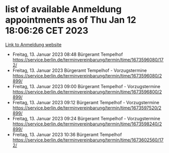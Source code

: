 # list of available Anmeldung appointments as of Thu Jan 12 18:06:26 CET 2023
[Link to Anmeldung website](https://service.berlin.de/terminvereinbarung/termin/tag.php?termin=0&anliegen[]=120686&dienstleisterlist=122210,122217,327316,122219,327312,122227,327314,122231,327346,122243,327348,122252,329742,122260,329745,122262,329748,122254,329751,122271,327278,122273,327274,122277,327276,330436,122280,327294,122282,327290,122284,327292,327539,122291,327270,122285,327266,122286,327264,122296,327268,150230,329760,122301,327282,122297,327286,122294,327284,122312,329763,122314,329775,122304,327330,122311,327334,122309,327332,122281,327352,122279,329772,122276,327324,122274,327326,122267,329766,122246,327318,122251,327320,122257,327322,122208,327298,122226,327300,121362,121364&herkunft=http%3A%2F%2Fservice.berlin.de%2Fdienstleistung%2F120686%2F)
- Freitag, 13. Januar 2023 08:48 Bürgeramt Tempelhof https://service.berlin.de/terminvereinbarung/termin/time/1673596080/172/
- Freitag, 13. Januar 2023  Bürgeramt Tempelhof - Vorzugstermine https://service.berlin.de/terminvereinbarung/termin/time/1673596080/2899/
- Freitag, 13. Januar 2023 09:00 Bürgeramt Tempelhof - Vorzugstermine https://service.berlin.de/terminvereinbarung/termin/time/1673596800/2899/
- Freitag, 13. Januar 2023 09:12 Bürgeramt Tempelhof - Vorzugstermine https://service.berlin.de/terminvereinbarung/termin/time/1673597520/2899/
- Freitag, 13. Januar 2023 09:24 Bürgeramt Tempelhof - Vorzugstermine https://service.berlin.de/terminvereinbarung/termin/time/1673598240/2899/
- Freitag, 13. Januar 2023 10:36 Bürgeramt Tempelhof https://service.berlin.de/terminvereinbarung/termin/time/1673602560/172/
